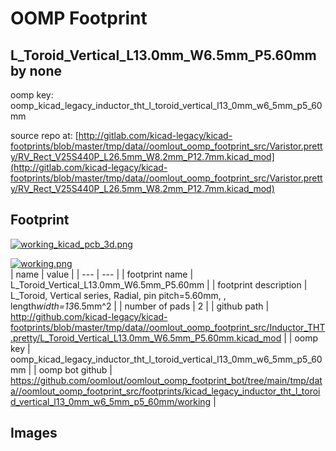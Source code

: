 # OOMP Footprint  
## L_Toroid_Vertical_L13.0mm_W6.5mm_P5.60mm  by none  
  
oomp key: oomp_kicad_legacy_inductor_tht_l_toroid_vertical_l13_0mm_w6_5mm_p5_60mm  
  
source repo at: [http://gitlab.com/kicad-legacy/kicad-footprints/blob/master/tmp/data//oomlout_oomp_footprint_src/Varistor.pretty/RV_Rect_V25S440P_L26.5mm_W8.2mm_P12.7mm.kicad_mod](http://gitlab.com/kicad-legacy/kicad-footprints/blob/master/tmp/data//oomlout_oomp_footprint_src/Varistor.pretty/RV_Rect_V25S440P_L26.5mm_W8.2mm_P12.7mm.kicad_mod)  
## Footprint  
  
[![working_kicad_pcb_3d.png](working_kicad_pcb_3d_600.png)](working_kicad_pcb_3d.png)  
  
[![working.png](working_600.png)](working.png)  
| name | value | 
| --- | --- | 
| footprint name | L_Toroid_Vertical_L13.0mm_W6.5mm_P5.60mm | 
| footprint description | L_Toroid, Vertical series, Radial, pin pitch=5.60mm, , length*width=13*6.5mm^2 | 
| number of pads | 2 | 
| github path | http://github.com/kicad-legacy/kicad-footprints/blob/master/tmp/data//oomlout_oomp_footprint_src/Inductor_THT.pretty/L_Toroid_Vertical_L13.0mm_W6.5mm_P5.60mm.kicad_mod | 
| oomp key | oomp_kicad_legacy_inductor_tht_l_toroid_vertical_l13_0mm_w6_5mm_p5_60mm | 
| oomp bot github | https://github.com/oomlout/oomlout_oomp_footprint_bot/tree/main/tmp/data//oomlout_oomp_footprint_src/footprints/kicad_legacy_inductor_tht_l_toroid_vertical_l13_0mm_w6_5mm_p5_60mm/working | 
## Images  
